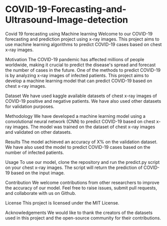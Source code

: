 # COVID-19-Forecasting-and-Ultrasound-Image-detection
Covid 19 forecasting using Machine learning
Welcome to our COVID-19 forecasting and prediction project using x-ray images. This project aims to use machine learning algorithms to predict COVID-19 cases based on chest x-ray images.

Motivation
The COVID-19 pandemic has affected millions of people worldwide, making it crucial to predict the disease's spread and forecast the number of cases in the future. One of the methods to predict COVID-19 is by analyzing x-ray images of infected patients. This project aims to develop a machine learning model that can predict COVID-19 based on chest x-ray images.

Dataset
We have used kaggle available datasets of chest x-ray images of COVID-19 positive and negative patients. We have also used other datasets for validation purposes.

Methodology
We have developed a machine learning model using a convolutional neural network (CNN) to predict COVID-19 based on chest x-ray images. The model was trained on the dataset of chest x-ray images and validated on other datasets.

Results
The model achieved an accuracy of X% on the validation dataset. We have also used the model to predict COVID-19 cases based on the number of infected patients.

Usage
To use our model, clone the repository and run the predict.py script on your chest x-ray images. The script will return the prediction of COVID-19 based on the input image.

Contribution
We welcome contributions from other researchers to improve the accuracy of our model. Feel free to raise issues, submit pull requests, and collaborate with us on Github.

License
This project is licensed under the MIT License.

Acknowledgements
We would like to thank the creators of the datasets used in this project and the open-source community for their contributions.
